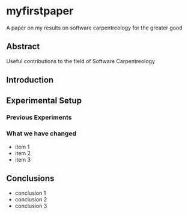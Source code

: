 # myfirstpaper
A paper on my results on software carpentreology for the greater good

## Abstract
Useful contributions to the field of Software Carpentreology
## Introduction

## Experimental Setup

### Previous Experiments
### What we have changed
- item 1
- item 2
- item 3

## Conclusions
- conclusion 1
- conclusion 2
- conclusion 3
